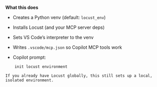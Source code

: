 **What this does**
- Creates a Python venv (default: `locust_env`)
- Installs Locust (and your MCP server deps)
- Sets VS Code’s interpreter to the venv
- Writes `.vscode/mcp.json` so Copilot MCP tools work

- Copilot prompt:
```prompt
    init locust environment

If you already have Locust globally, this still sets up a local, isolated environment.
